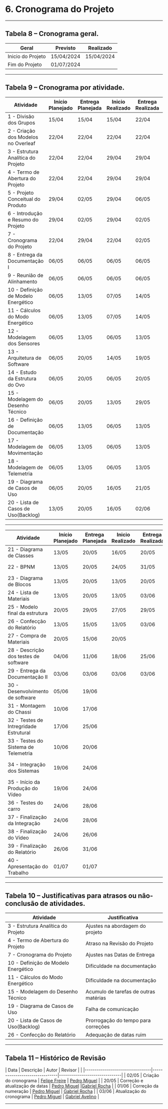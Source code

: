 # 6. Cronograma do Projeto

___________________________________________________________________________________

## Tabela 8 – Cronograma geral.

|      Geral      | Previsto |Realizado |
|-----------------|----------|----------|
|Inicio do Projeto|15/04/2024|15/04/2024|
|Fim do Projeto   |01/07/2024|          |

___________________________________________________________________________________
 
## Tabela 9 – Cronograma por atividade.


| Atividade | Início Planejado | Entrega Planejada | Inicio Realizado | Entrega Realizada | Ativadades Predecessoras | Responsáveis |
| ---------------------------------- | ----- | ----- | ----- | ----- | ----------------- | ---------------------- |
| 1 - Divisão dos Grupos             | 15/04 | 15/04 | 15/04 | 22/04 |                   |Todos Integrantes       |
| 2 - Criação dos Modelos no Overleaf| 22/04 | 22/04 | 22/04 | 22/04 |                   |Sub-Grupo TAP           |
| 3 - Estrutura Analítica do Projeto | 22/04 | 22/04 | 29/04 | 29/04 |                   |Sub-Grupo EAP           |
| 4 - Termo de Abertura do Projeto   | 22/04 | 22/04 | 29/04 | 29/04 |                   |Sub-Grupo TAP           |
| 5 - Projeto Conceitual do Produto  | 29/04 | 02/05 | 29/04 | 06/05 |                   |Sub-Grupo PCP           |
| 6 - Introdução e Resumo do Projeto | 29/04 | 02/05 | 29/04 | 02/05 |                   |Sub-Grupo Overleaf      |
| 7 - Cronograma do Projeto          | 22/04 | 29/04 | 22/04 | 02/05 | 1 a 5             |Sub-Grupo Cronograma    |
| 8 - Entrega da Documentação I      | 06/05 | 06/05 | 06/05 | 06/05 | 1 a 7             |Gerente Geral           |
| 9 - Reunião de Alinhamento         | 06/05 | 06/05 | 06/05 | 06/05 | 1                 |Todos Integrantes       |
| 10 - Definição de Modelo Energético| 06/05 | 13/05 | 07/05 | 14/05 | 5                 |Sub-Grupo Energia       |
| 11 - Cálculos do Modo Energético   | 06/05 | 13/05 | 07/05 | 14/05 | 10                |Sub-Grupo Energia       |
| 12 - Modelagem dos Sensores        | 06/05 | 13/05 | 06/05 | 13/05 |                   |Sub-Grupo Eletrônica    |
| 13 - Arquitetura de Software       | 06/05 | 20/05 | 14/05 | 19/05 | 5                 |Sub-Grupo Software      |
| 14 - Estudo da Estrutura do Ovo    | 06/05 | 20/05 | 06/05 | 20/05 |                   |Sub-Grupo Estrutura     |
| 15 - Modelagem do Desenho Técnico  | 06/05 | 20/05 | 13/05 | 29/05 | 14                |Sub-Grupo Estrutura     |
| 16 - Definição de Documentação     | 06/05 | 13/05 | 06/05 | 13/05 | 5                 |Sub-grupo software      |
| 17 - Modelagem de Movimentação     | 06/05 | 13/05 | 06/05 | 13/05 | 15                |Sub-grupo Eletrônica    |
| 18 - Modelagem de Telemetria       | 06/05 | 13/05 | 06/05 | 13/05 | 17                |Sub-grupo Eletrônica    |
| 19 - Diagrama de Casos de Uso      | 06/05 | 20/05 | 16/05 | 21/05 | 13                |Sub-grupo Software      |
| 20 - Lista de Casos de Uso(Backlog)| 13/05 | 20/05 | 16/05 | 02/06 | 19                |Sub-grupo Software      |

___________________________________________________________________________________


| Atividade | Início Planejado | Entrega Planejada | Inicio Realizado | Entrega Realizada | Ativadades Predecessoras | Responsáveis |
| ------------------------------------- | ----- | ----- | ----- | ----- | ------------------- | ------------------- |
| 21 - Diagrama de Classes              | 13/05 | 20/05 | 16/05 | 20/05 | 13                  |Sub-grupo Software   |
| 22 - BPNM                             | 13/05 | 20/05 | 24/05 | 31/05 | 13                  |Sub-grupo Software   |
| 23 - Diagrama de Blocos               | 13/05 | 20/05 | 13/05 | 20/05 | 17                  |Sub-grupo Eletronica |
| 24 - Lista de Materiais               | 13/05 | 20/05 | 13/05 | 03/06 | 15 e 17             | Gerentes            |
| 25 - Modelo final da estrutura        | 20/05 | 29/05 | 27/05 | 29/05 | 14, 15, 17 e 24     |Sub-grupo Estrutura  | 
| 26 - Confecção do Relatório           | 13/05 | 15/05 | 13/05 | 03/06 | 9 a 25              |Sub-grupo overleaf   |
| 27 - Compra de Materiais              | 20/05 | 15/06 | 20/05 |       | 24                  | Gerentes            |
| 28 - Descrição dos testes de software | 04/06 | 11/06 | 18/06 | 25/06 |                     |Sub-grupo Software   | 
| 29 - Entrega da Documentação II       | 03/06 | 03/06 | 03/06 | 03/06 | 26                  |Gerente Geral        |
| 30 - Desenvolvimento de software      | 05/06 | 19/06 |       |       | 19, 20, 21, 22 e 28 | Sub-grupo Software  |
| 31 - Montagem do Chassi               | 10/06 | 17/06 |       |       | 25 e 27             |Sub-grupo Estrutura  | 
| 32 - Testes de Intregridade Estrutural| 17/06 | 25/06 |       |       | 31                  |Sub-grupo Estrutura  |
| 33 - Testes do Sistema de Telemetria  | 10/06 | 20/06 |       |       | 32                  |Sub-grupo eletrônica |
| 34 - Integração dos Sistemas          | 19/06 | 24/06 |       |       | 30 a 33             |Sub-grupo eletrônica e software |
| 35 - Início da Produção do Vídeo      | 19/06 | 24/06 |       |       | 30 a 34             |Sub-grupo Vídeo      |
| 36 - Testes do carro                  | 24/06 | 28/06 |       |       | 30 a 34             |Sub-grupo eletrônica |
| 37 - Finalização da Integração        | 24/06 | 28/06 |       |       | 37                  |Sub-grupo eletrônica |
| 38 - Finalização do Vídeo             | 24/06 | 26/06 |       |       | 35                  |Sub-grupo vídeo      |
| 39 - Finalização do Relatório         | 26/06 | 31/06 |       |       | 30 a 38             |Sub-grupo overleaf   |
| 40 - Apresentação do Trabalho         | 01/07 | 01/07 |       |       | 39                  |Todos Integrantes    |

___________________________________________________________________________________

## Tabela 10 – Justificativas para atrasos ou não-conclusão de atividades.

|              Atividade            |         Justificativa         |
|-----------------------------------|-------------------------------|
| 3 - Estrutura Analítica do Projeto|Ajustes na abordagem do projeto|
| 4 - Termo de Abertura do Projeto  |Atraso na Revisão do Projeto   |
| 7 - Cronograma do Projeto         |Ajustes nas Datas de Entrega   |
| 10 - Definição de Modelo Energético| Dificuldade na documentação |
| 11 - Cálculos do Modo Energético   | Dificuldade na documentação |
| 15 - Modelagem do Desenho Técnico| Acumulo de tarefas de outras matérias |
| 19 - Diagrama de Casos de Uso      | Falha de comunicação |
| 20 - Lista de Casos de Uso(Backlog)| Prorrogação do tempo para correções |
| 26 - Confecção do Relatório        | Adequação de datas ruim |

___________________________________________________________________________________

## Tabela 11 – Histórico de Revisão

| Data  |             Descrição           |              Autor            |             Revisor           |
|       |---------------------------------|-------------------------------|-------------------------------|
| 02/05 | Criação do cronograma           | [Felipe Freire](https://github.com/FelipeFreire-gf) | [Pedro Miguel](https://github.com/pedroMADBR) |
| 20/05 | Correção e atualização de datas | [Pedro Miguel](https://github.com/pedroMADBR) |[Gabriel Rocha](https://github.com/GabrielG-Rocha) |
| 01/06 | Correção da numeração | [Pedro Miguel](https://github.com/pedroMADBR) | [Gabriel Rocha](https://github.com/GabrielG-Rocha) |
| 03/06 | Atualização do cronograma | [Pedro Miguel](https://github.com/pedroMADBR) | [Gabriel Avelino](https://github.com/gabrielavelino) |

___________________________________________________________________________________